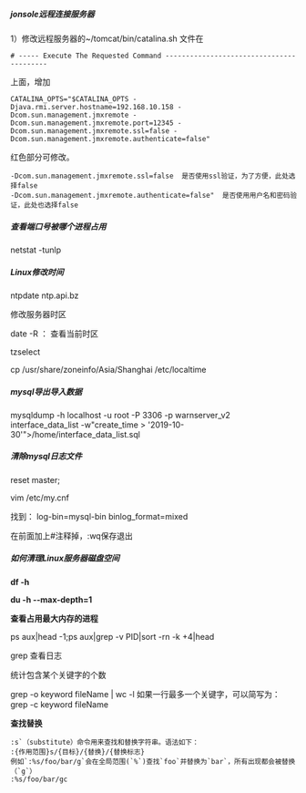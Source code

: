 ##### jonsole远程连接服务器

1）修改远程服务器的~/tomcat/bin/catalina.sh  文件在

```
# ----- Execute The Requested Command -----------------------------------------
```

上面，增加

```
CATALINA_OPTS="$CATALINA_OPTS -Djava.rmi.server.hostname=192.168.10.158 -Dcom.sun.management.jmxremote -Dcom.sun.management.jmxremote.port=12345 -Dcom.sun.management.jmxremote.ssl=false -Dcom.sun.management.jmxremote.authenticate=false"
```

红色部分可修改。

```
-Dcom.sun.management.jmxremote.ssl=false  是否使用ssl验证，为了方便，此处选择false
-Dcom.sun.management.jmxremote.authenticate=false"  是否使用用户名和密码验证，此处也选择false
```

##### 查看端口号被哪个进程占用

netstat -tunlp

##### Linux修改时间

 ntpdate ntp.api.bz

修改服务器时区

date -R ： 查看当前时区

 tzselect

cp /usr/share/zoneinfo/Asia/Shanghai   /etc/localtime

##### mysql导出导入数据

 mysqldump -h localhost -u root -P 3306 -p  warnserver_v2 interface_data_list -w"create_time > '2019-10-30'">/home/interface_data_list.sql

##### 清除mysql日志文件

reset master; 

vim /etc/my.cnf

找到：
log-bin=mysql-bin
binlog_format=mixed

在前面加上#注释掉，:wq保存退出

##### 如何清理Linux服务器磁盘空间

**df -h**

**du -h --max-depth=1**

**查看占用最大内存的进程**

ps aux|head -1;ps aux|grep -v PID|sort -rn -k +4|head

grep 查看日志

统计包含某个关键字的个数

grep -o keyword fileName | wc -l
如果一行最多一个关键字，可以简写为：
grep -c keyword fileName

**查找替换**

```
:s`（substitute）命令用来查找和替换字符串。语法如下：
:{作用范围}s/{目标}/{替换}/{替换标志}
例如`:%s/foo/bar/g`会在全局范围(`%`)查找`foo`并替换为`bar`，所有出现都会被替换（`g`）
:%s/foo/bar/gc
```

